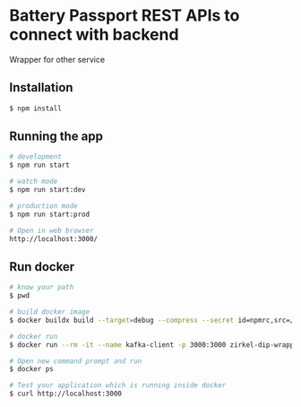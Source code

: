 # Battery Passport REST APIs to connect with backend 
Wrapper for other service

## Installation

```bash
$ npm install
```

## Running the app

```bash
# development
$ npm run start

# watch mode
$ npm run start:dev

# production mode
$ npm run start:prod

# Open in web browser
http://localhost:3000/
```

## Run docker 

```bash
# know your path
$ pwd

# build docker image
$ docker buildx build --target=debug --compress --secret id=npmrc,src=/Users/manjiiri/.npmrc -t zirkel-kafka-adapter:0.0.1-debug .

# docker run
$ docker run --rm -it --name kafka-client -p 3000:3000 zirkel-dip-wrapper:0.0.1-debug

# Open new command prompt and run
$ docker ps

# Test your application which is running inside docker
$ curl http://localhost:3000
